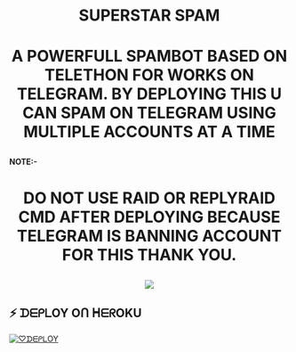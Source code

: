 <h1 align="center">

  <b>SUPERSTAR SPAM</b>

</h1>

<h1 align="center">

  <b> A POWERFULL SPAMBOT BASED ON TELETHON FOR WORKS ON TELEGRAM. BY DEPLOYING THIS U CAN SPAM ON TELEGRAM USING MULTIPLE ACCOUNTS AT A TIME </b>

</h1>

<b>NOTE:-</b> <h1 align=center>
<b>DO NOT USE RAID OR REPLYRAID CMD AFTER DEPLOYING BECAUSE TELEGRAM IS BANNING ACCOUNT FOR THIS THANK YOU.</b>
  
  </h1>

<p align="center">

  <img src=https://te.legra.ph/file/50cea9231fabf384c09e9.jpg>

</p>

## ⚡ ᗪᗴᑭᒪOY Oᑎ ᕼᗴᖇOKU

[![♡︎ᗪᗴᑭᒪOY](https://www.herokucdn.com/deploy/button.svg)](https://heroku.com/deploy?template=https://github.com/sup3rst4rop/superstarspam)
